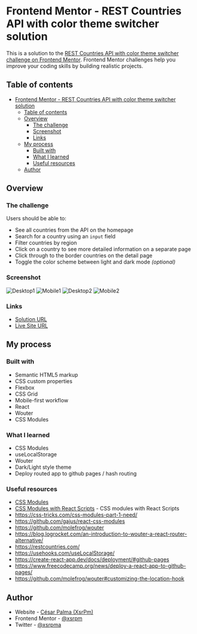 # Frontend Mentor - REST Countries API with color theme switcher solution

This is a solution to the [REST Countries API with color theme switcher challenge on Frontend Mentor](https://www.frontendmentor.io/challenges/rest-countries-api-with-color-theme-switcher-5cacc469fec04111f7b848ca). Frontend Mentor challenges help you improve your coding skills by building realistic projects.

## Table of contents

- [Frontend Mentor - REST Countries API with color theme switcher solution](#frontend-mentor---rest-countries-api-with-color-theme-switcher-solution)
  - [Table of contents](#table-of-contents)
  - [Overview](#overview)
    - [The challenge](#the-challenge)
    - [Screenshot](#screenshot)
    - [Links](#links)
  - [My process](#my-process)
    - [Built with](#built-with)
    - [What I learned](#what-i-learned)
    - [Useful resources](#useful-resources)
  - [Author](#author)

## Overview

### The challenge

Users should be able to:

- See all countries from the API on the homepage
- Search for a country using an `input` field
- Filter countries by region
- Click on a country to see more detailed information on a separate page
- Click through to the border countries on the detail page
- Toggle the color scheme between light and dark mode _(optional)_

### Screenshot

![Desktop1](./desktop-home-dark-mode.png)
![Mobile1](./mobile-home-dark-mode.png)
![Desktop2](./desktop-country-light-mode.png)
![Mobile2](./mobile-country-light-mode.png)

### Links

- [Solution URL](https://github.com/xsrpm/rest-countries)
- [Live Site URL](https://xsrpm.github.io/rest-countries/)

## My process

### Built with

- Semantic HTML5 markup
- CSS custom properties
- Flexbox
- CSS Grid
- Mobile-first workflow
- React
- Wouter
- CSS Modules

### What I learned

- CSS Modules
- useLocalStorage
- Wouter
- Dark/Light style theme
- Deploy routed app to github pages / hash routing

### Useful resources

- [CSS Modules](https://github.com/css-modules/css-modules)
- [CSS Modules with React Scripts](https://create-react-app.dev/docs/adding-a-css-modules-stylesheet/) - CSS modules with React Scripts
- https://css-tricks.com/css-modules-part-1-need/
- https://github.com/gajus/react-css-modules
- https://github.com/molefrog/wouter
- https://blog.logrocket.com/an-introduction-to-wouter-a-react-router-alternative/
- https://restcountries.com/
- https://usehooks.com/useLocalStorage/
- https://create-react-app.dev/docs/deployment/#github-pages
- https://www.freecodecamp.org/news/deploy-a-react-app-to-github-pages/
- https://github.com/molefrog/wouter#customizing-the-location-hook

## Author

- Website - [César Palma (XsrPm)](https://xsrpm.github.io)
- Frontend Mentor - [@xsrpm](https://www.frontendmentor.io/profile/xsrpm)
- Twitter - [@xsrpma](https://www.twitter.com/xsrpma)
